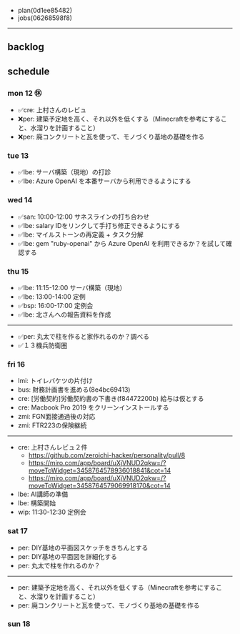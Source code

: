 
- plan(0d1ee85482)
- jobs(06268598f8)
---

## backlog

## schedule
### mon 12 ㊡
- ✅cre: 上村さんのレビュ
- ❌per: 建築予定地を高く、それ以外を低くする（Minecraftを参考にすること、水溜りを計画すること）
- ❌per: 廃コンクリートと瓦を使って、モノづくり基地の基礎を作る

### tue 13
- ✅lbe: サーバ構築（現地）の打診
- ✅lbe: Azure OpenAI を本番サーバから利用できるようにする

### wed 14
- ✅san: 10:00-12:00 サネスラインの打ち合わせ
- ✅lbe: salary IDをリンクして手打ち修正できるようにする
- ✅lbe: マイルストーンの再定義 +  タスク分解
- ✅lbe: gem "ruby-openai" から Azure OpenAI を利用できるか？を試して確認する

### thu 15
- ✅lbe: 11:15-12:00 サーバ構築（現地）
- ✅lbe: 13:00-14:00 定例
- ✅bsp: 16:00-17:00 定例会
- ✅lbe: 北さんへの報告資料を作成

---
- ✅per: 丸太で柱を作ると家作れるのか？調べる
- ✅１３機兵防衛圏

### fri 16
- lmi: トイレバケツの片付け
- bus: 財務計画書を進める(8e4bc69413)
- cre: [労働契約]労働契約書の下書き(f84472200b) 給与は仮とする
- cre: Macbook Pro 2019 をクリーンインストールする
- zmi: FGN面接通過後の対応
- zmi: FTR223の保険継続
---
- cre: 上村さんレビュ２件
  - https://github.com/zeroichi-hacker/personality/pull/8
  - https://miro.com/app/board/uXjVNUD2qkw=/?moveToWidget=3458764578936018841&cot=14
  - https://miro.com/app/board/uXjVNUD2qkw=/?moveToWidget=3458764579069918170&cot=14
- lbe: AI講師の準備
- lbe: 構築開始
- wip: 11:30-12:30 定例会

### sat 17
- per: DIY基地の平面図スケッチをきちんとする
- per: DIY基地の平面図を詳細化する
- per: 丸太で柱を作れるのか？
---
- per: 建築予定地を高く、それ以外を低くする（Minecraftを参考にすること、水溜りを計画すること）
- per: 廃コンクリートと瓦を使って、モノづくり基地の基礎を作る

### sun 18




